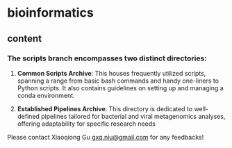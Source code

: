 # bioinformatics
## content
### The scripts branch encompasses two distinct directories:

1. **Common Scripts Archive**: This houses frequently utilized scripts, spanning a range from basic bash commands and handy one-liners to Python scripts. It also contains guidelines on setting up and managing a conda environment.

2. **Established Pipelines Archive**: This directory is dedicated to well-defined pipelines tailored for bacterial and viral metagenomics analyses, offering adaptability for specific research needs


Please contact Xiaoqiong Gu gxq.nju@gmail.com for any feedbacks!

